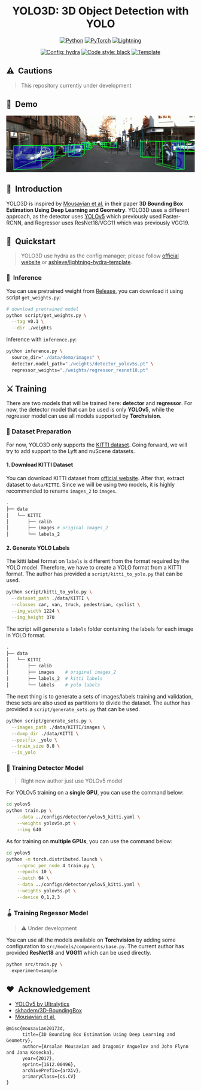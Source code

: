 <div align="center">

# YOLO3D: 3D Object Detection with YOLO

<a href="https://www.python.org/"><img alt="Python" src="https://img.shields.io/badge/-Python 3.8+-blue?style=flat&logo=python&logoColor=white"></a>
<a href="https://pytorch.org/get-started/locally/"><img alt="PyTorch" src="https://img.shields.io/badge/-PyTorch 1.8+-ee4c2c?style=flat&logo=pytorch&logoColor=white"></a>
<a href="https://pytorchlightning.ai/"><img alt="Lightning" src="https://img.shields.io/badge/-Lightning 1.5+-792ee5?style=flat&logo=pytorchlightning&logoColor=white"></a>

<a href="https://hydra.cc/"><img alt="Config: hydra" src="https://img.shields.io/badge/config-hydra 1.1-89b8cd?style=flat&labelColor=gray"></a>
<a href="https://black.readthedocs.io/en/stable/"><img alt="Code style: black" src="https://img.shields.io/badge/code%20style-black-black.svg?style=flat&labelColor=gray"></a>
<a href="https://github.com/ashleve/lightning-hydra-template"><img alt="Template" src="https://img.shields.io/badge/-Lightning--Hydra--Template-017F2F?style=flat&logo=github&labelColor=gray"></a><br>

</div>

## ⚠️&nbsp;&nbsp;Cautions
> This repository currently under development

## 📼&nbsp;&nbsp;Demo
<div align="center">

![demo](./docs/assets/demo.gif)

</div>

## 📌&nbsp;&nbsp;Introduction

YOLO3D is inspired by [Mousavian et al.](https://arxiv.org/abs/1612.00496) in their paper **3D Bounding Box Estimation Using Deep Learning and Geometry**. YOLO3D uses a different approach, as the detector uses [YOLOv5](https://github.com/ultralytics/yolov5) which previously used Faster-RCNN, and Regressor uses ResNet18/VGG11 which was previously VGG19.

## 🚀&nbsp;&nbsp;Quickstart
> YOLO3D use hydra as the config manager; please follow [official website](https://hydra.cc/) or [ashleve/lightning-hydra-template](https://github.com/ashleve/lightning-hydra-template).

### 🍿&nbsp;&nbsp;Inference
You can use pretrained weight from [Release](https://github.com/ruhyadi/yolo3d-lightning/releases), you can download it using script `get_weights.py`:
```bash
# download pretrained model
python script/get_weights.py \
  --tag v0.1 \
  --dir ./weights
```
Inference with `inference.py`:
```bash
python inference.py \
  source_dir="./data/demo/images" \
  detector.model_path="./weights/detector_yolov5s.pt" \
  regressor_weights="./weights/regressor_resnet18.pt"
```

## ⚔️ Training
There are two models that will be trained here: **detector** and **regressor**. For now, the detector model that can be used is only **YOLOv5**, while the regressor model can use all models supported by **Torchvision**.

### 💽 Dataset Preparation
For now, YOLO3D only supports the [KITTI dataset](http://www.cvlibs.net/datasets/kitti/). Going forward, we will try to add support to the Lyft and nuScene datasets.
#### 1. Download KITTI Dataset
You can download KITTI dataset from [official website](http://www.cvlibs.net/datasets/kitti/). After that, extract dataset to `data/KITTI`. Since we will be using two models, it is highly recommended to rename `images_2` to `images`.

```bash
.
├── data
│   └── KITTI
│       ├── calib
│       ├── images # original images_2
│       └── labels_2
```

#### 2. Generate YOLO Labels

The kitti label format on `labels` is different from the format required by the YOLO model. Therefore, we have to create a YOLO format from a KITTI format. The author has provided a `script/kitti_to_yolo.py` that can be used.

```bash
python script/kitti_to_yolo.py \
  --dataset_path ./data/KITTI \
  --classes car, van, truck, pedestrian, cyclist \
  --img_width 1224 \
  --img_height 370
```
The script will generate a `labels` folder containing the labels for each image in YOLO format.

```bash
.
├── data
│   └── KITTI
│       ├── calib
│       ├── images    # original images_2
|       ├── labels_2  # kitti labels
│       └── labels    # yolo labels
```

The next thing is to generate a sets of images/labels training and validation, these sets are also used as partitions to divide the dataset. The author has provided a `script/generate_sets.py` that can be used.

```bash
python script/generate_sets.py \
  --images_path ./data/KITTI/images \
  --dump_dir ./data/KITTI \
  --postfix _yolo \
  --train_size 0.8 \
  --is_yolo
```

### 🚀 Training Detector Model
> Right now author just use YOLOv5 model

For YOLOv5 training on a **single GPU**, you can use the command below:

```bash
cd yolov5
python train.py \
    --data ../configs/detector/yolov5_kitti.yaml \
    --weights yolov5s.pt \
    --img 640 
```

As for training on **multiple GPUs**, you can use the command below:

```bash
cd yolov5
python -m torch.distributed.launch \
    --nproc_per_node 4 train.py \
    --epochs 10 \
    --batch 64 \
    --data ../configs/detector/yolov5_kitti.yaml \
    --weights yolov5s.pt \
    --device 0,1,2,3
```

### 🪀 Training Regessor Model
> ⚠️ Under development

You can use all the models available on **Torchvision** by adding some configuration to `src/models/components/base.py`. The current author has provided **ResNet18** and **VGG11** which can be used directly.

```bash
python src/train.py \
  experiment=sample
```

## ❤️&nbsp;&nbsp;Acknowledgement

- [YOLOv5 by Ultralytics](https://github.com/ultralytics/yolov5)
- [skhadem/3D-BoundingBox](https://github.com/skhadem/3D-BoundingBox)
- [Mousavian et al.](https://arxiv.org/abs/1612.00496)
```
@misc{mousavian20173d,
      title={3D Bounding Box Estimation Using Deep Learning and Geometry}, 
      author={Arsalan Mousavian and Dragomir Anguelov and John Flynn and Jana Kosecka},
      year={2017},
      eprint={1612.00496},
      archivePrefix={arXiv},
      primaryClass={cs.CV}
}
```